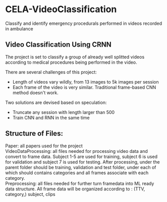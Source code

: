 # CELA-VideoClassification
Classify and identify emergency procedurals performed in videos recorded in ambulance 

## Video Classification Using CRNN

The project is set to classify a group of already well splitted videos according to medical procedures being performed in the video.  

There are several challenges of this project:  
* Length of videos vary wildly, from 13 images to 5k images per session
* Each frame of the video is very similar. Traditional frame-based CNN method doesn't work.  

Two solutions are devised based on speculation:  
* Truncate any session with length larger than 500
* Train CNN and RNN in the same time

## Structure of Files:
Paper: all papers used for the project  
VideoDataProcessing: all files needed for processing video data and convert to frame data. Subject 1-5 are used for training, subject 6 is used for validation and subject 7 is used for testing. After processing, under the parent folder should be training, validation and test folder, under each of which should contains categories and all frames associate with each category.  
Preprocessing: all files needed for further turn framedata into ML ready data structure. All frame data will be organized according to : (TTV, category,) subject, clips
